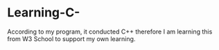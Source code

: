 # Learning-C-
According to my program, it conducted C++ therefore I am learning this from W3 School to support my own learning.

